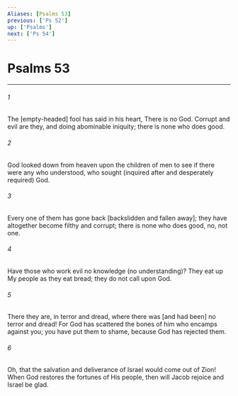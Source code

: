 ```yaml
---
Aliases: [Psalms 53]
previous: ['Ps 52']
up: ['Psalms']
next: ['Ps 54']
---
```

# Psalms 53

***














###### 1 






The [empty-headed] fool has said in his heart, There is no God. Corrupt and evil are they, and doing abominable iniquity; there is none who does good. 













###### 2 






God looked down from heaven upon the children of men to see if there were any who understood, who sought (inquired after and desperately required) God. 













###### 3 






Every one of them has gone back [backslidden and fallen away]; they have altogether become filthy and corrupt; there is none who does good, no, not one. 













###### 4 






Have those who work evil no knowledge (no understanding)? They eat up My people as they eat bread; they do not call upon God. 













###### 5 






There they are, in terror and dread, where there was [and had been] no terror and dread! For God has scattered the bones of him who encamps against you; you have put them to shame, because God has rejected them. 













###### 6 






Oh, that the salvation and deliverance of Israel would come out of Zion! When God restores the fortunes of His people, then will Jacob rejoice and Israel be glad.
